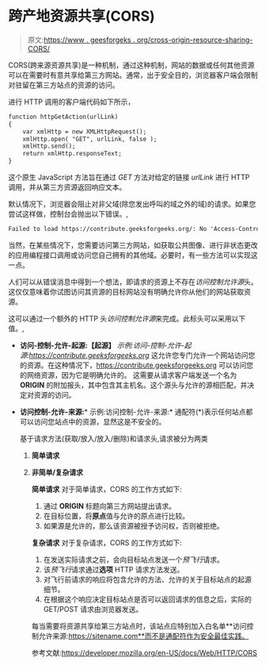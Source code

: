 # 跨产地资源共享(CORS)

> 原文:[https://www . geesforgeks . org/cross-origin-resource-sharing-CORS/](https://www.geeksforgeeks.org/cross-origin-resource-sharing-cors/)

CORS(跨来源资源共享)是一种机制，通过这种机制，网站的数据或任何其他资源可以在需要时有意共享给第三方网站。通常，出于安全目的，浏览器客户端会限制对驻留在第三方站点的资源的访问。

进行 HTTP 调用的客户端代码如下所示，

```html
function httpGetAction(urlLink)
{
    var xmlHttp = new XMLHttpRequest();
    xmlHttp.open( "GET", urlLink, false ); 
    xmlHttp.send();
    return xmlHttp.responseText;
}

```

这个原生 JavaScript 方法旨在通过 *GET* 方法对给定的链接 *urlLink* 进行 HTTP 调用，并从第三方资源返回响应文本。

默认情况下，浏览器会阻止对非父域(除您发出呼叫的域之外的域)的请求。如果您尝试这样做，控制台会抛出以下错误。,

```html
Failed to load https://contribute.geeksforgeeks.org/: No 'Access-Control-Allow-Origin' header is present on the requested resource. Origin 'https://www.google.com' is therefore not allowed access.

```

当然，在某些情况下，您需要访问第三方网站，如获取公共图像、进行非状态更改的应用编程接口调用或访问您自己拥有的其他域。必要时，有一些方法可以实现这一点。

人们可以从错误消息中得到一个想法，即请求的资源上不存在*访问控制允许源*头。这仅仅意味着你试图访问其资源的目标网站没有明确允许你从他们的网站获取资源。

这可以通过一个额外的 HTTP 头*访问控制允许源*来完成。此标头可以采用以下值。,

*   **访问-控制-允许-起源:【起源】**
    *示例:访问-控制-允许-起源:https://contribute.geeksforgeeks.org*
    这允许您专门允许一个网站访问您的资源。在这种情况下，https://contribute.geeksforgeeks.org 可以访问您的网络资源，因为它是明确允许的。
    这需要从请求客户端发送一个名为 **ORIGIN** 的附加报头，其中包含其主机名。这个源头与允许的源相匹配，并决定对资源的访问。
*   **访问控制-允许-来源:***
    示例:访问控制-允许-来源:*
    通配符(*)表示任何站点都可以访问您站点中的资源，显然这是不安全的。

    基于请求方法(获取/放入/放入/删除)和请求头,请求被分为两类

    1.  **简单请求**
    2.  **非简单/复杂请求**

        **简单请求**
        对于简单请求，CORS 的工作方式如下:

        1.  通过 **ORIGIN** 标题向第三方网站提出请求。
        2.  在目标位置，将**原点**值与允许的原点进行比较。
        3.  如果源是允许的，那么该资源被授予访问权，否则被拒绝。

        **复杂请求**
        对于复杂请求，CORS 的工作方式如下:

        1.  在发送实际请求之前，会向目标站点发送一个*预飞行*请求。
        2.  该*预飞行*请求通过**选项** HTTP 请求方法发送。
        3.  对飞行前请求的响应将包含允许的方法、允许的关于目标站点的起源细节。
        4.  在根据这个响应决定目标站点是否可以返回请求的信息之后，实际的 GET/POST 请求由浏览器发送。

        每当需要将资源共享给第三方站点时，该站点应特别加入白名单**访问控制允许来源:https://sitename.com**而不是通配符作为安全最佳实践。

        参考文献:https://developer.mozilla.org/en-US/docs/Web/HTTP/CORS